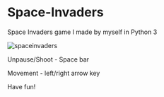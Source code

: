 # Space-Invaders
Space Invaders game I made by myself in Python 3

![spaceinvaders](https://user-images.githubusercontent.com/94905062/166450453-ad2e67b4-48f7-49bd-8c84-b9edaf20e498.gif)


Unpause/Shoot - Space bar

Movement - left/right arrow key

Have fun!
